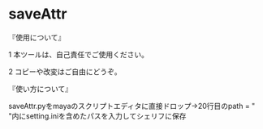 # saveAttr
『使用について』

1 本ツールは、自己責任でご使用ください。

2 コピーや改変はご自由にどうぞ。

『使い方について』

saveAttr.pyをmayaのスクリプトエディタに直接ドロップ→20行目のpath = " "内にsetting.iniを含めたパスを入力してシェリフに保存
